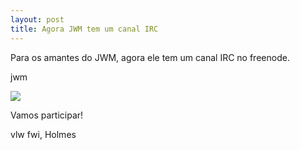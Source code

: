 ```yaml
---
layout: post
title: Agora JWM tem um canal IRC 
---
```


<p style="text-align: justify;">Para os amantes do JWM, agora ele tem um canal IRC no freenode.</p>

jwm 

<img src="http://hacktub.com/wp-content/uploads/2016/10/4671838_orig.png">

<p style="text-align: justify;">Vamos participar!</p>

vlw fwi, Holmes

